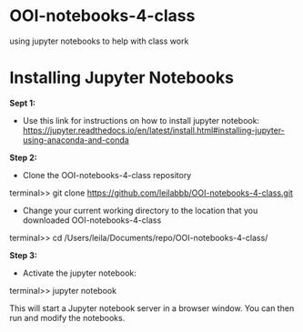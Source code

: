 # OOI-notebooks-4-class
using jupyter notebooks to help with class work

# Installing Jupyter Notebooks

**Sept 1:** 
- Use this link for instructions on how to install jupyter notebook:
https://jupyter.readthedocs.io/en/latest/install.html#installing-jupyter-using-anaconda-and-conda

**Step 2:**
- Clone the OOI-notebooks-4-class repository

terminal>> git clone https://github.com/leilabbb/OOI-notebooks-4-class.git

- Change your current working directory to the location that you downloaded OOI-notebooks-4-class

terminal>> cd /Users/leila/Documents/repo/OOI-notebooks-4-class/

**Step 3:**
- Activate the jupyter notebook:

terminal>> jupyter notebook

This will start a Jupyter notebook server in a browser window. You can then run and modify the notebooks.

